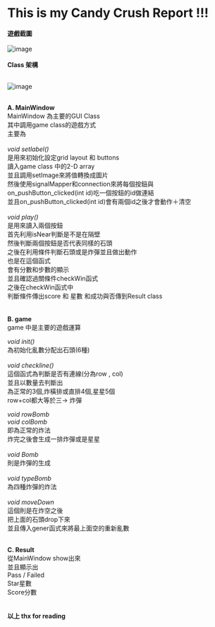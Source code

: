 # This is my Candy Crush Report !!!

**遊戲截圖**<br><br>
![image](https://github.com/bgrffqq/pd2-project3/blob/master/print.png)<br><br>
**Class 架構**<br><br>

![image](https://github.com/bgrffqq/pd2-project3/blob/master/readpic.png)<br><br>

**A. MainWindow**
<br>
MainWindow 為主要的GUI Class<br>
其中調用game class的遊戲方式<br>
主要為<br>
<br>
*void setlabel()*<br>
是用來初始化設定grid layout 和 buttons<br>
讀入game class 中的2-D array<br>
並且調用setImage來將值轉換成圖片<br>
然後使用signalMapper和connection來將每個按鈕與on_pushButton_clicked(int id)吃一個按鈕的id做連結<br>
並且on_pushButton_clicked(int id)會有兩個id之後才會動作＋清空<br>
<br>
*void play()*<br>
是用來讀入兩個按鈕<br>
首先利用isNear判斷是不是在隔壁<br>
然後判斷兩個按鈕是否代表同樣的石頭<br>
之後在利用條件判斷石頭或是炸彈並且做出動作<br>
也是在這個函式<br>
會有分數和步數的顯示<br>
並且確認過關條件checkWin函式<br>
之後在checkWin函式中<br>
判斷條件傳出score 和 星數 和成功與否傳到Result class<br>
<br><br>
**B. game**
<br>
game 中是主要的遊戲運算

*void init()*<br>
為初始化亂數分配出石頭(6種)<br><br>
*void checkline()*<br>
這個函式為判斷是否有連線(分為row , col)<br>
並且以數量去判斷出<br>
為正常的3個,炸橫排或直排4個,星星5個<br>
row+col都大等於三-> 炸彈<br>

*void rowBomb*<br>
*void colBomb*<br>
即為正常的炸法<br>
炸完之後會生成一排炸彈或是星星<br>
<br>
*void Bomb*<br>
則是炸彈的生成<br><br>
*void typeBomb*<br>
為四種炸彈的炸法<br>
<br>
*void moveDown*<br>
這個則是在炸空之後<br>
把上面的石頭drop下來<br>
並且傳入gener函式來將最上面空的重新亂數<br><br>

**C. Result**
<br>
從MainWindow show出來<br>
並且顯示出<br>
Pass / Failed<br>
Star星數<br>
Score分數<br>
<br><br>
**以上 thx for reading**

